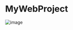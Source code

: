 # MyWebProject
![image](https://user-images.githubusercontent.com/89745007/190182517-34e2f37c-2589-42dd-a4eb-2a00c8aa54ce.png)
